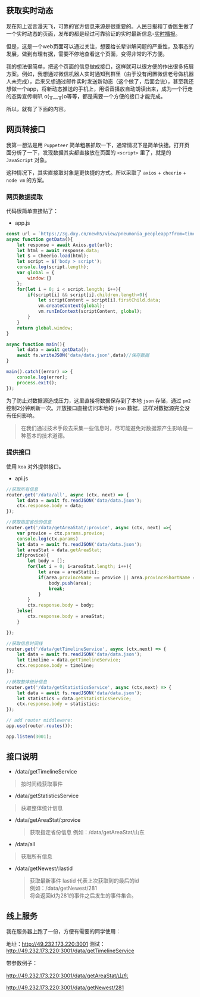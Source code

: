 ## 获取实时动态

现在网上谣言漫天飞，可靠的官方信息来源是很重要的。人民日报和丁香医生做了一个实时动态的页面，发布的都是经过可靠验证的实时最新信息-[实时播报](https://3g.dxy.cn/newh5/view/pneumonia_peopleapp?from=timeline&isappinstalled=0)。

但是，这是一个web页面可以通过关注，想要给长辈讲解问题的严重性，及事态的发展，做到有理有据，需要不停地查看这个页面，变得非常的不方便。

我的想法很简单，把这个页面的信息做成接口，这样就可以很方便的作出很多拓展方案。例如，我想通过微信机器人实时通知到群里（由于没有闲置微信老号做机器人未完成），后来又想通过邮件实时发送新动态（这个做了，后面会说），甚至我还想做一个app，将新动态推送的手机上，用语音播放自动朗读出来，成为一个行走的态势宣传喇叭 o(╥﹏╥)o等等，都是需要一个方便的接口才能完成。

所以，就有了下面的内容。

## 网页转接口

我第一想法是用 `Puppeteer` 简单粗暴抓取一下，通常情况下是简单快捷。打开页面分析了一下，发现数据其实都直接放在页面的 `<script>` 里了，就是的 `JavaScript` 对象。

这种情况下，其实直接取对象是更快捷的方式。所以采取了 `axios` + `cheerio` + `node vm` 的方案。

### 网页数据提取

代码很简单直接贴了：
* app.js 
```JavaScript
const url = `https://3g.dxy.cn/newh5/view/pneumonia_peopleapp?from=timeline&isappinstalled=0`;
async function getData(){
    let response = await Axios.get(url);
    let html = await response.data;
    let $ = Cheerio.load(html);
    let script = $('body > script');
    console.log(script.length);
    var global = {
        window:{}
    };
    for(let i = 0; i < script.length; i++){
        if(script[i] && script[i].children.length>0){
            let scriptContent = script[i].firstChild.data;
            vm.createContext(global);
            vm.runInContext(scriptContent, global);
        }
    }
    return global.window;
}

async function main(){
    let data = await getData();
    await fs.writeJSON('data/data.json',data)//保存数据
}

main().catch((error) => {
    console.log(error);
    process.exit();
});
```
为了防止对数据源造成压力，这里直接将数据保存到了本地 `json` 存储，通过 `pm2` 控制2分钟刷新一次。开放接口直接访问本地的 `json` 数据，这样对数据源完全没有任何影响。

> 在我们通过技术手段去采集一些信息时，尽可能避免对数据源产生影响是一种基本的技术道德。

### 提供接口

使用 `koa` 对外提供接口。

* api.js
```JavaScript
//获取所有信息
router.get('/data/all', async (ctx, next) => {
    let data = await fs.readJSON('data/data.json');
    ctx.response.body = data;
});

//获取指定省份的信息
router.get('/data/getAreaStat/:provice', async (ctx, next) =>{
    var provice = ctx.params.provice;
    console.log(ctx.params)
    let data = await fs.readJSON('data/data.json');
    let areaStat = data.getAreaStat;
    if(provice){
        let body = [];
        for(let i = 0; i<areaStat.length; i++){
            let area = areaStat[i];
            if(area.provinceName == provice || area.provinceShortName == provice){
                body.push(area);
                break;
            }
        }
        ctx.response.body = body;
    }else{
        ctx.response.body = areaStat;
    }

});

//获取信息时间线
router.get('/data/getTimelineService', async (ctx,next) => {
    let data = await fs.readJSON('data/data.json');
    let timeline = data.getTimelineService;
    ctx.response.body = timeline;
});

//获取整体统计信息
router.get('/data/getStatisticsService', async (ctx,next) => {
    let data = await fs.readJSON('data/data.json');
    let statistics = data.getStatisticsService;
    ctx.response.body = statistics;
});

// add router middleware:
app.use(router.routes());

app.listen(3001);
```

## 接口说明
* /data/getTimelineService
  
> 按时间线获取事件

* /data/getStatisticsService
  
> 获取整体统计信息

* /data/getAreaStat/:provice
    > 获取指定省份信息
    > 例如：/data/getAreaStat/山东

* /data/all
  
> 获取所有信息

* /data/getNewest/:lastid
    > 获取最新事件
    > lastid 代表上次获取到的最后的id
    > <br/>例如：/data/getNewest/281 
    > <br/>将会返回id为281的事件之后发生的事件集合。

## 线上服务
我在服务器上跑了一份，方便有需要的同学使用：

地址：http://49.232.173.220:3001
测试：http://49.232.173.220:3001/data/getTimelineService

带参数例子：

http://49.232.173.220:3001/data/getAreaStat/山东

http://49.232.173.220:3001/data/getNewest/281